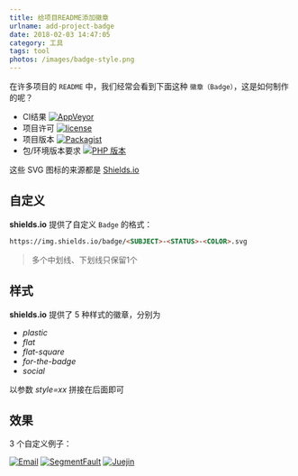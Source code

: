 ```yaml
---
title: 给项目README添加徽章
urlname: add-project-badge
date: 2018-02-03 14:47:05
category: 工具
tags: tool
photos: /images/badge-style.png
---
```


在许多项目的 `README` 中，我们经常会看到下面这种 `徽章（Badge）`，这是如何制作的呢？

- CI结果
[![AppVeyor](https://img.shields.io/appveyor/ci/liluoao/blog-source.svg?longCache=true&logo=appveyor)](https://ci.appveyor.com/project/liluoao/blog-source)
- 项目许可
[![license](https://img.shields.io/github/license/liluoao/blog-source.svg?longCache=true)](https://github.com/liluoao/blog-source/blob/master/LICENSE)
- 项目版本
[![Packagist](https://img.shields.io/packagist/v/liluoao/phalcon.svg?longCache=true)](https://packagist.org/packages/liluoao/phalcon)
- 包/环境版本要求
[![PHP 版本](https://img.shields.io/packagist/php-v/liluoao/phalcon.svg?longCache=true)](https://packagist.org/packages/liluoao/phalcon)

<!-- more -->

这些 SVG 图标的来源都是 [Shields.io](https://shields.io/) 

## 自定义

**shields.io** 提供了自定义 `Badge` 的格式：

```html
https://img.shields.io/badge/<SUBJECT>-<STATUS>-<COLOR>.svg
```

> 多个中划线、下划线只保留1个

## 样式

**shields.io** 提供了 5 种样式的徽章，分别为

- *plastic*
- *flat*
- *flat-square*
- *for-the-badge*
- *social*

以参数 *style=xx* 拼接在后面即可

## 效果

 3 个自定义例子：

[![Email](https://img.shields.io/badge/%E9%82%AE%E7%AE%B1-liluoao%40qq.com-orange.svg?longCache=true&style=flat-square)](mailto:liluoao@qq.com)
[![SegmentFault](https://img.shields.io/badge/SegmentFault-李罗奥-brightgreen.svg?longCache=true&style=flat-square)](https://segmentfault.com/u/liluoao)
[![Juejin](https://img.shields.io/badge/掘金-李罗奥-blue.svg?longCache=true&style=flat-square)](https://juejin.im/user/5a19374cf265da4332274600)
